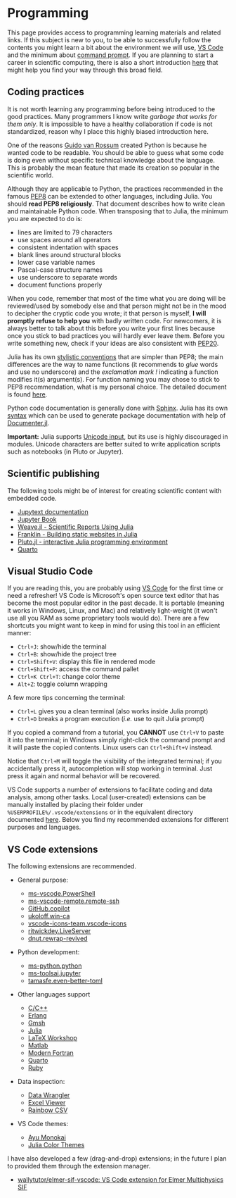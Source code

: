 # Programming

This page provides access to programming learning materials and related links. If this subject is new to you, to be able to successfully follow the contents you might learn a bit about the environment we will use, [VS Code](https://code.visualstudio.com/) and the minimum about [command prompt](../system-windows.md). If you are planning to start a career in scientific computing, there is also a short introduction [here](../introduction.md) that might help you find your way through this broad field.

## Coding practices

It is not worth learning any programming before being introduced to the good practices. Many programmers I know write *garbage that works for them only*. It is impossible to have a healthy collaboration if code is not standardized, reason why I place this highly biased introduction here.

One of the reasons [Guido van Rossum](https://en.wikipedia.org/wiki/Guido_van_Rossum) created Python is because he wanted code to be readable. You should be able to guess what some code is doing even without specific technical knowledge about the language. This is probably the mean feature that made its creation so popular in the scientific world.

Although they are applicable to Python, the practices recommended in the famous [PEP8](https://peps.python.org/pep-0008/) can be extended to other languages, including Julia. You should **read PEP8 religiously**. That document describes how to write clean and maintainable Python code. When transposing that to Julia, the minimum you are expected to do is:

- lines are limited to 79 characters
- use spaces around all operators
- consistent indentation with spaces
- blank lines around structural blocks
- lower case variable names
- Pascal-case structure names
- use underscore to separate words
- document functions properly

When you code, remember that most of the time what you are doing will be reviewed/used by somebody else and that person might not be in the mood to decipher the cryptic code you wrote; it that person is myself, **I will promptly refuse to help you** with badly written code. For newcomers, it is always better to talk about this before you write your first lines because once you stick to bad practices you will hardly ever leave them. Before you write something new, check if your ideas are also consistent with [PEP20](https://peps.python.org/pep-0020/).

Julia has its own [stylistic conventions](https://docs.julialang.org/en/v1/manual/variables/#Stylistic-Conventions) that are simpler than PEP8; the main differences are the way to name functions (it recommends to *glue* words and use no underscore) and the *exclamation mark !* indicating a function modifies it(s) argument(s). For function naming you may chose to stick to PEP8 recommendation, what is my personal choice. The detailed document is found [here](https://docs.julialang.org/en/v1/manual/style-guide/).

Python code documentation is generally done with [Sphinx](https://www.sphinx-doc.org/en/master/). Julia has its own [syntax](https://docs.julialang.org/en/v1/manual/documentation/#Syntax-Guide) which can be used to generate package documentation with help of [Documenter.jl](https://documenter.juliadocs.org/stable/).

**Important:** Julia supports [Unicode input](https://docs.julialang.org/en/v1/manual/unicode-input/), but its use is highly discouraged in modules. Unicode characters are better suited to write application scripts such as notebooks (in Pluto or Jupyter).

## Scientific publishing

The following tools might be of interest for creating scientific content with embedded code.

- [Jupytext documentation](https://jupytext.readthedocs.io/en/latest/)
- [Jupyter Book](https://jupyterbook.org/en/stable/intro.html)
- [Weave.jl - Scientific Reports Using Julia](https://weavejl.mpastell.com/stable/)
- [Franklin - Building static websites in Julia](https://franklinjl.org/)
- [Pluto.jl - interactive Julia programming environment](https://plutojl.org/)
- [Quarto](https://quarto.org/)

## Visual Studio Code

If you are reading this, you are probably using [VS Code](https://code.visualstudio.com/) for the first time or need a refresher! VS Code is Microsoft's open source text editor that has become the most popular editor in the past decade. It is portable (meaning it works in Windows, Linux, and Mac) and relatively light-weight (it won't use all you RAM as some proprietary tools would do). There are a few shortcuts you might want to keep in mind for using this tool in an efficient manner:

- `Ctrl+J`: show/hide the terminal
- `Ctrl+B`: show/hide the project tree
- `Ctrl+Shift+V`: display this file in rendered mode
- `Ctrl+Shift+P`: access the command pallet
- `Ctrl+K Ctrl+T`: change color theme
- `Alt+Z`: toggle column wrapping

A few more tips concerning the terminal:

- `Ctrl+L` gives you a clean terminal (also works inside Julia prompt)
- `Ctrl+D` breaks a program execution (*i.e.* use to quit Julia prompt)

If you copied a command from a tutorial, you **CANNOT** use `Ctrl+V` to paste it into the terminal; in Windows simply right-click the command prompt and it will paste the copied contents. Linux users can `Ctrl+Shift+V` instead.

Notice that `Ctrl+M` will toggle the visibility of the integrated terminal; if you accidentally press it, autocompletion will stop working in terminal. Just press it again and normal behavior will be recovered.

VS Code supports a number of extensions to facilitate coding and data analysis, among other tasks. Local (user-created) extensions can be manually installed by placing their folder under `%USERPROFILE%/.vscode/extensions` or in the equivalent directory documented [here](https://code.visualstudio.com/docs/editor/extension-marketplace#_where-are-extensions-installed). Below you find my recommended extensions for different purposes and languages.

## VS Code extensions

The following extensions are recommended.

- General purpose:

    - [ms-vscode.PowerShell](https://marketplace.visualstudio.com/items?itemName=ms-vscode.PowerShell)
    - [ms-vscode-remote.remote-ssh](https://marketplace.visualstudio.com/items?itemName=ms-vscode-remote.remote-ssh)
    - [GitHub.copilot](https://marketplace.visualstudio.com/items?itemName=GitHub.copilot)
    - [ukoloff.win-ca](https://marketplace.visualstudio.com/items?itemName=ukoloff.win-ca)
    - [vscode-icons-team.vscode-icons](https://marketplace.visualstudio.com/items?itemName=vscode-icons-team.vscode-icons)
    - [ritwickdey.LiveServer](https://marketplace.visualstudio.com/items?itemName=ritwickdey.LiveServer)
    - [dnut.rewrap-revived](https://marketplace.visualstudio.com/items?itemName=dnut.rewrap-revived)

- Python development:

    - [ms-python.python](https://marketplace.visualstudio.com/items?itemName=ms-python.python)
    - [ms-toolsai.jupyter](https://marketplace.visualstudio.com/items?itemName=ms-toolsai.jupyter)
    - [tamasfe.even-better-toml](https://marketplace.visualstudio.com/items?itemName=tamasfe.even-better-toml)

- Other languages support

    - [C/C++](https://marketplace.visualstudio.com/items?itemName=ms-vscode.cpptools)
    - [Erlang](https://marketplace.visualstudio.com/items?itemName=pgourlain.erlang)
    - [Gmsh](https://marketplace.visualstudio.com/items?itemName=Bertrand-Thierry.vscode-gmsh)
    - [Julia](https://marketplace.visualstudio.com/items?itemName=julialang.language-julia)
    - [LaTeX Workshop](https://marketplace.visualstudio.com/items?itemName=James-Yu.latex-workshop)
    - [Matlab](https://marketplace.visualstudio.com/items?itemName=MathWorks.language-matlab)
    - [Modern Fortran](https://marketplace.visualstudio.com/items?itemName=fortran-lang.linter-gfortran)
    - [Quarto](https://marketplace.visualstudio.com/items?itemName=quarto.quarto)
    - [Ruby](https://marketplace.visualstudio.com/items?itemName=Shopify.ruby-extensions-pack)

- Data inspection:

    - [Data Wrangler](https://marketplace.visualstudio.com/items?itemName=ms-toolsai.datawrangler)
    - [Excel Viewer](https://marketplace.visualstudio.com/items?itemName=GrapeCity.gc-excelviewer)
    - [Rainbow CSV](https://marketplace.visualstudio.com/items?itemName=mechatroner.rainbow-csv)

- VS Code themes:

    - [Ayu Monokai](https://marketplace.visualstudio.com/items?itemName=lakshits11.ayu-monokai)
    - [Julia Color Themes](https://marketplace.visualstudio.com/items?itemName=cameronbieganek.julia-color-themes)

I have also developed a few (drag-and-drop) extensions; in the future I plan to provided them through the extension manager.

- [wallytutor/elmer-sif-vscode: VS Code extension for Elmer Multiphysics SIF](https://github.com/wallytutor/elmer-sif-vscode)
